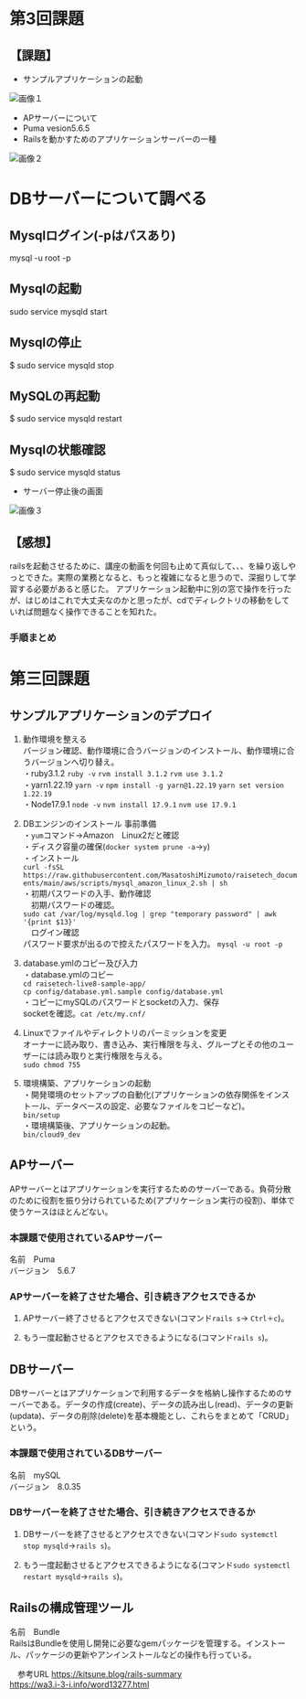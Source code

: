 # 第3回課題

## 【課題】
- サンプルアプリケーションの起動

![画像１](image/1.png)


- APサーバーについて
- Puma vesion5.6.5
- Railsを動かすためのアプリケーションサーバーの一種

![画像２](image/2.png)


# DBサーバーについて調べる

## Mysqlログイン(-pはパスあり)
mysql -u root -p
## Mysqlの起動
sudo service mysqld start
## Mysqlの停止
$ sudo service mysqld stop
## MySQLの再起動
$ sudo service mysqld restart
## Mysqlの状態確認
$ sudo service mysqld status

- サーバー停止後の画面

![画像３](image/3.png)


## 【感想】
railsを起動させるために、講座の動画を何回も止めて真似して、、、を繰り返しやっとできた。実際の業務となると、もっと複雑になると思うので、深掘りして学習する必要があると感じた。
アプリケーション起動中に別の窓で操作を行ったが、はじめはこれで大丈夫なのかと思ったが、cdでディレクトリの移動をしていれば問題なく操作できることを知れた。







### 手順まとめ

# 第三回課題

## サンプルアプリケーションのデプロイ
1. 動作環境を整える  
バージョン確認、動作環境に合うバージョンのインストール、動作環境に合うバージョンへ切り替え。  
・ruby3.1.2  `ruby -v` `rvm install 3.1.2` `rvm use 3.1.2`  
・yarn1.22.19 `yarn -v` `npm install -g yarn@1.22.19` `yarn set version 1.22.19`  
・Node17.9.1 `node -v` `nvm install 17.9.1` `nvm use 17.9.1`  

2. DBエンジンのインストール
事前準備  
・`yum`コマンド→Amazon　Linux2だと確認  
・ディスク容量の確保(`docker system prune -a`→`y`)  
・インストール  
`curl -fsSL https://raw.githubusercontent.com/MasatoshiMizumoto/raisetech_documents/main/aws/scripts/mysql_amazon_linux_2.sh | sh`  
・初期パスワードの入手、動作確認  
　初期パスワードの確認。  
`sudo cat /var/log/mysqld.log | grep "temporary password" | awk '{print $13}'`  
　ログイン確認  
パスワード要求が出るので控えたパスワードを入力。 
`mysql -u root -p`  

3. database.ymlのコピー及び入力  
・database.ymlのコピー  
`cd raisetech-live8-sample-app/`  
`cp config/database.yml.sample config/database.yml`  
・コピーにmySQLのパスワードとsocketの入力、保存  
socketを確認。`cat /etc/my.cnf/`  

5. Linuxでファイルやディレクトリのパーミッションを変更  
オーナーに読み取り、書き込み、実行権限を与え、グループとその他のユーザーには読み取りと実行権限を与える。  
`sudo chmod 755`  

6. 環境構築、アプリケーションの起動  
・開発環境のセットアップの自動化(アプリケーションの依存関係をインストール、データベースの設定、必要なファイルをコピーなど)。  
`bin/setup`  
・環境構築後、アプリケーションの起動。  
`bin/cloud9_dev`  

## APサーバー
 APサーバーとはアプリケーションを実行するためのサーバーである。負荷分散のために役割を振り分けられているため(アプリケーション実行の役割)、単体で使うケースはほとんどない。

### 本課題で使用されているAPサーバー
 名前　Puma  
 バージョン　5.6.7

### APサーバーを終了させた場合、引き続きアクセスできるか
1. APサーバー終了させるとアクセスできない(コマンド`rails s`→ `Ctrl＋c`)。


2. もう一度起動させるとアクセスできるようになる(コマンド`rails s`)。


## DBサーバー
DBサーバーとはアプリケーションで利用するデータを格納し操作するためのサーバーである。データの作成(create)、データの読み出し(read)、データの更新(updata)、データの削除(delete)を基本機能とし、これらをまとめて「CRUD」という。

### 本課題で使用されているDBサーバー
 名前　mySQL  
 バージョン　8.0.35


### DBサーバーを終了させた場合、引き続きアクセスできるか
1. DBサーバーを終了させるとアクセスできない(コマンド`sudo systemctl stop mysqld`→`rails s`)。


2. もう一度起動させるとアクセスできるようになる(コマンド`sudo systemctl restart mysqld`→`rails s`)。



## Railsの構成管理ツール
名前　Bundle  
RailsはBundleを使用し開発に必要なgemパッケージを管理する。インストール、パッケージの更新やアンインストールなどの操作も行っている。


　参考URL
 https://kitsune.blog/rails-summary  
 https://wa3.i-3-i.info/word13277.html
